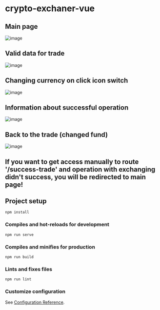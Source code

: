 # crypto-exchaner-vue

## Main page
![image](https://user-images.githubusercontent.com/49961010/120115160-1c0a8b00-c18b-11eb-8d6f-d3698c332194.png)

## Valid data for trade
![image](https://user-images.githubusercontent.com/49961010/120116045-ed8eaf00-c18e-11eb-932e-e385c6b9b932.png)

## Changing currency on click icon switch
![image](https://user-images.githubusercontent.com/49961010/120115475-79eba280-c18c-11eb-8ad9-173272c9e2e2.png)

## Information about successful operation
![image](https://user-images.githubusercontent.com/49961010/120115822-385bf700-c18e-11eb-9dc8-853ef32687e5.png)

## Back to the trade (changed fund)
![image](https://user-images.githubusercontent.com/49961010/120115908-617c8780-c18e-11eb-9549-6ff343c66897.png)

## If you want to get access manually to route '/success-trade' and operation with exchanging didn't success, you will be redirected to main page!

## Project setup
```
npm install
```

### Compiles and hot-reloads for development
```
npm run serve
```

### Compiles and minifies for production
```
npm run build
```

### Lints and fixes files
```
npm run lint
```

### Customize configuration
See [Configuration Reference](https://cli.vuejs.org/config/).

